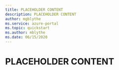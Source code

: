 ```yaml
---
title: PLACEHOLDER CONTENT
description: PLACEHOLDER CONTENT
author: mgblythe
ms.service: azure-portal
ms.topic: quickstart
ms.author: mblythe
ms.date: 06/15/2020
---
```


# PLACEHOLDER CONTENT